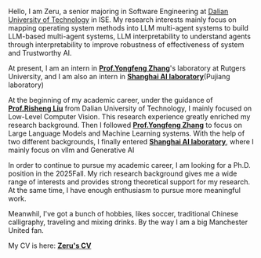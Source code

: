 Hello, I am Zeru, a senior majoring in Software Engineering at [Dalian University of Technology](https://www.dlut.edu.cn/) in ISE. My research interests mainly focus on mapping operating system methods into LLM multi-agent systems to build LLM-based multi-agent systems, LLM interpretability to understand agents through interpretability to improve robustness of effectiveness of system and Trustworthy AI.

At present, I am an intern in [**Prof.Yongfeng Zhang**](https://yongfeng.me/)'s laboratory at Rutgers University, and I am also an intern in [**Shanghai AI laboratory**](https://www.shlab.org.cn/)(Pujiang laboratory)

At the beginning of my academic career, under the guidance of [**Prof.Risheng Liu**](https://rsliu.tech/) from Dalian University of Technology, I mainly focused on Low-Level Computer Vision. This research experience greatly enriched my research background. Then I followed [**Prof.Yongfeng Zhang**](https://yongfeng.me/) to focus on Large Language Models and Machine Learning systems. With the help of two different backgrounds, I finally entered [**Shanghai AI laboratory**](https://www.shlab.org.cn/), where I mainly focus on vllm and Generative AI

In order to continue to pursue my academic career, I am looking for a Ph.D. position in the 2025Fall. My rich research background gives me a wide range of interests and provides strong theoretical support for my research. At the same time, I have enough enthusiasm to pursue more meaningful work.

Meanwhil, I've got a bunch of hobbies, likes soccer, traditional Chinese calligraphy, traveling and mixing drinks. By the way I am a big Manchester United fan.  

My CV is here: [**Zeru's CV**](./_pages/includes/file/resume.pdf)
